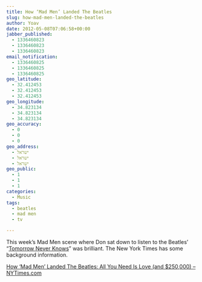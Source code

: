 ```yaml
---
title: How ‘Mad Men’ Landed The Beatles
slug: how-mad-men-landed-the-beatles
author: Yoav
date: 2012-05-08T07:06:58+00:00
jabber_published:
  - 1336460823
  - 1336460823
  - 1336460823
email_notification:
  - 1336460825
  - 1336460825
  - 1336460825
geo_latitude:
  - 32.412453
  - 32.412453
  - 32.412453
geo_longitude:
  - 34.823134
  - 34.823134
  - 34.823134
geo_accuracy:
  - 0
  - 0
  - 0
geo_address:
  - ישראל
  - ישראל
  - ישראל
geo_public:
  - 1
  - 1
  - 1
categories:
  - Music
tags:
  - beatles
  - mad men
  - tv

---
```

This week&#8217;s Mad Men scene where Don sat down to listen to the Beatles&#8217; &#8220;<a class="zem_slink" title="Tomorrow Never Knows" href="http://en.wikipedia.org/wiki/Tomorrow_Never_Knows" rel="wikipedia" target="_blank">Tomorrow Never Knows</a>&#8221; was brilliant. The New York Times has some background information.

[How &#8216;Mad Men&#8217; Landed The Beatles: All You Need Is Love (and $250,000) &#8211; NYTimes.com][1]

 [1]: http://artsbeat.blogs.nytimes.com/2012/05/07/how-mad-men-landed-the-beatles-all-you-need-is-love-and-250000/